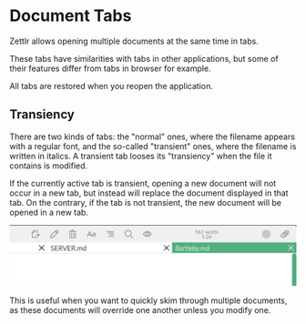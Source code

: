 # Document Tabs

Zettlr allows opening multiple documents at the same time in tabs.

These tabs have similarities with tabs in other applications, but some of their features differ from tabs in browser for example.

All tabs are restored when you reopen the application.

## Transiency

There are two kinds of tabs: the "normal" ones, where the filename appears with a regular font, and the so-called "transient" ones, where the filename is written in italics.
A transient tab looses its "transiency" when the file it contains is modified.

If the currently active tab is transient, opening a new document will not occur in a new tab, but instead will replace the document displayed in that tab.
On the contrary, if the tab is not transient, the new document will be opened in a new tab.

![An example of transient tabs](../img/transient_tabs.png)

This is useful when you want to quickly skim through multiple documents, as these documents will override one another unless you modify one.
